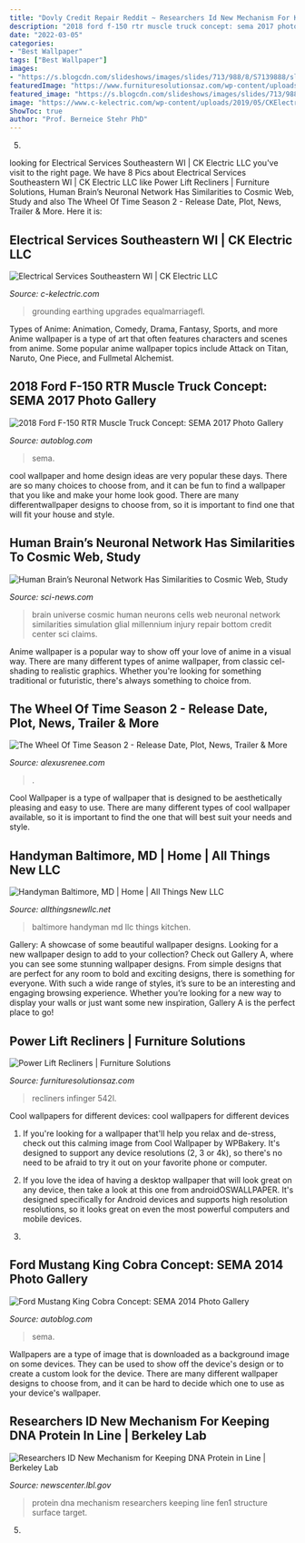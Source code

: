 ```yaml
---
title: "Dovly Credit Repair Reddit ~ Researchers Id New Mechanism For Keeping Dna Protein In Line"
description: "2018 ford f-150 rtr muscle truck concept: sema 2017 photo gallery"
date: "2022-03-05"
categories:
- "Best Wallpaper"
tags: ["Best Wallpaper"]
images:
- "https://s.blogcdn.com/slideshows/images/slides/713/988/8/S7139888/slug/l/04-2018-ford-f-150-rtr-muscle-truck-concept-sema-1.jpg"
featuredImage: "https://www.furnituresolutionsaz.com/wp-content/uploads/2020/07/UC-542L-Cobblestoneprod_1.jpg"
featured_image: "https://s.blogcdn.com/slideshows/images/slides/713/988/8/S7139888/slug/l/04-2018-ford-f-150-rtr-muscle-truck-concept-sema-1.jpg"
image: "https://www.c-kelectric.com/wp-content/uploads/2019/05/CKElectricLLC_157482452_sq.jpg"
ShowToc: true
author: "Prof. Berneice Stehr PhD"
---
```



5.

	

		
looking for Electrical Services Southeastern WI | CK Electric LLC you've visit to the right page. We have 8 Pics about Electrical Services Southeastern WI | CK Electric LLC like Power Lift Recliners | Furniture Solutions, Human Brain’s Neuronal Network Has Similarities to Cosmic Web, Study and also The Wheel Of Time Season 2 - Release Date, Plot, News, Trailer &amp; More. Here it is:
		
    
## Electrical Services Southeastern WI | CK Electric LLC

<img loading=lazy src="https://www.c-kelectric.com/wp-content/uploads/2019/05/CKElectricLLC_157482452_sq.jpg" onerror="this.onerror=null;this.src='https://tse2.mm.bing.net/th?id=OIP.YbOLk7V_ALcpNWZj9ohbiQHaHa&amp;pid=15.1';" alt="Electrical Services Southeastern WI | CK Electric LLC">

_Source: c-kelectric.com_

>grounding earthing upgrades equalmarriagefl. 

	

Types of Anime: Animation, Comedy, Drama, Fantasy, Sports, and more
Anime wallpaper is a type of art that often features characters and scenes from anime. Some popular anime wallpaper topics include Attack on Titan, Naruto, One Piece, and Fullmetal Alchemist.

    
## 2018 Ford F-150 RTR Muscle Truck Concept: SEMA 2017 Photo Gallery

<img loading=lazy src="https://s.blogcdn.com/slideshows/images/slides/713/988/8/S7139888/slug/l/04-2018-ford-f-150-rtr-muscle-truck-concept-sema-1.jpg" onerror="this.onerror=null;this.src='https://tse3.mm.bing.net/th?id=OIP.HI6gl7rzCn7qXDSsif_H2QHaEK&amp;pid=15.1';" alt="2018 Ford F-150 RTR Muscle Truck Concept: SEMA 2017 Photo Gallery">

_Source: autoblog.com_

>sema. 

	

cool wallpaper and home design ideas are very popular these days. There are so many choices to choose from, and it can be fun to find a wallpaper that you like and make your home look good. There are many differentwallpaper designs to choose from, so it is important to find one that will fit your house and style.

    
## Human Brain’s Neuronal Network Has Similarities To Cosmic Web, Study

<img loading=lazy src="http://cdn.sci-news.com/images/2020/11/image_9066-Brain-Universe.jpg" onerror="this.onerror=null;this.src='https://tse4.mm.bing.net/th?id=OIP.j59yKMB_kw9W8ysBC748AgHaIY&amp;pid=15.1';" alt="Human Brain’s Neuronal Network Has Similarities to Cosmic Web, Study">

_Source: sci-news.com_

>brain universe cosmic human neurons cells web neuronal network similarities simulation glial millennium injury repair bottom credit center sci claims. 

	

Anime wallpaper is a popular way to show off your love of anime in a visual way. There are many different types of anime wallpaper, from classic cel-shading to realistic graphics. Whether you're looking for something traditional or futuristic, there's always something to choice from.

    
## The Wheel Of Time Season 2 - Release Date, Plot, News, Trailer &amp; More

<img loading=lazy src="https://alexusrenee.com/wp-content/uploads/sites/8/2021/11/The-Seven-on-The-Wheel-of-Time-Season-1-Episode-3.jpg" onerror="this.onerror=null;this.src='https://tse3.mm.bing.net/th?id=OIP.uU1q6JFsi1iw3NebLxa9UQHaE7&amp;pid=15.1';" alt="The Wheel Of Time Season 2 - Release Date, Plot, News, Trailer &amp; More">

_Source: alexusrenee.com_

>. 

	

Cool Wallpaper is a type of wallpaper that is designed to be aesthetically pleasing and easy to use. There are many different types of cool wallpaper available, so it is important to find the one that will best suit your needs and style.

    
## Handyman Baltimore, MD | Home | All Things New LLC

<img loading=lazy src="https://www.allthingsnewllc.net/wp-content/uploads/2019/12/Williams8.jpg" onerror="this.onerror=null;this.src='https://tse1.mm.bing.net/th?id=OIP.qbNCG7yG_8carlDN9Zel3wHaFi&amp;pid=15.1';" alt="Handyman Baltimore, MD | Home | All Things New LLC">

_Source: allthingsnewllc.net_

>baltimore handyman md llc things kitchen. 

	

Gallery: A showcase of some beautiful wallpaper designs.
Looking for a new wallpaper design to add to your collection? Check out Gallery A, where you can see some stunning wallpaper designs. From simple designs that are perfect for any room to bold and exciting designs, there is something for everyone. With such a wide range of styles, it’s sure to be an interesting and engaging browsing experience. Whether you’re looking for a new way to display your walls or just want some new inspiration, Gallery A is the perfect place to go!





	
	
    
## Power Lift Recliners | Furniture Solutions

<img loading=lazy src="https://www.furnituresolutionsaz.com/wp-content/uploads/2020/07/UC-542L-Cobblestoneprod_1.jpg" onerror="this.onerror=null;this.src='https://tse1.mm.bing.net/th?id=OIP.9PMx4H1KOS1qzYf_I-DWjgHaHa&amp;pid=15.1';" alt="Power Lift Recliners | Furniture Solutions">

_Source: furnituresolutionsaz.com_

>recliners infinger 542l. 

	

Cool wallpapers for different devices:
cool wallpapers for different devices 

1. If you're looking for a wallpaper that'll help you relax and de-stress, check out this calming image from Cool Wallpaper by WPBakery. It's designed to support any device resolutions (2, 3 or 4k), so there's no need to be afraid to try it out on your favorite phone or computer.

2. If you love the idea of having a desktop wallpaper that will look great on any device, then take a look at this one from androidOSWALLPAPER. It's designed specifically for Android devices and supports high resolution resolutions, so it looks great on even the most powerful computers and mobile devices.

3.

    
## Ford Mustang King Cobra Concept: SEMA 2014 Photo Gallery

<img loading=lazy src="http://www.blogcdn.com/slideshows/images/slides/307/890/0/S3078900/slug/l/03-ford-mustang-king-cobra-1.jpg" onerror="this.onerror=null;this.src='https://tse2.mm.bing.net/th?id=OIP.N-eDIkrfvHvJxTNxHfvCwgHaE6&amp;pid=15.1';" alt="Ford Mustang King Cobra Concept: SEMA 2014 Photo Gallery">

_Source: autoblog.com_

>sema. 

	

Wallpapers are a type of image that is downloaded as a background image on some devices. They can be used to show off the device's design or to create a custom look for the device. There are many different wallpaper designs to choose from, and it can be hard to decide which one to use as your device's wallpaper.

    
## Researchers ID New Mechanism For Keeping DNA Protein In Line | Berkeley Lab

<img loading=lazy src="https://newscenter.lbl.gov/wp-content/uploads/sites/2/2017/06/fen1-surface-3sec450px.gif" onerror="this.onerror=null;this.src='https://tse3.mm.bing.net/th?id=OIP.Beub2AlVuaLgXbPFrLspxQAAAA&amp;pid=15.1';" alt="Researchers ID New Mechanism for Keeping DNA Protein in Line | Berkeley Lab">

_Source: newscenter.lbl.gov_

>protein dna mechanism researchers keeping line fen1 structure surface target. 

	

5.

